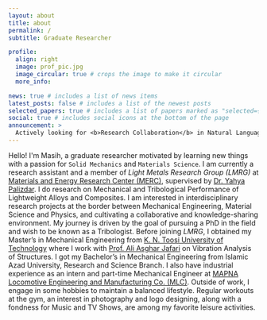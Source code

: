 ```yaml
---
layout: about
title: about
permalink: /
subtitle: Graduate Researcher

profile:
  align: right
  image: prof_pic.jpg
  image_circular: true # crops the image to make it circular
  more_info: 

news: true # includes a list of news items
latest_posts: false # includes a list of the newest posts
selected_papers: true # includes a list of papers marked as "selected={true}"
social: true # includes social icons at the bottom of the page
announcement: >
  Actively looking for <b>Research Collaboration</b> in Natural Language Processing or Multimodal (Language + Vision) Work. <b> I am greatly enthusiastic about participating in shared tasks.</b> Please <a href="mailto:sroydip1@umbc.edu" target="_blank">contact me</a> if you want to collaborate.
---
```


Hello! I'm Masih, a graduate researcher motivated by learning new things with a passion for `Solid Mechanics` and `Materials Science`. I am currently a research assistant and a member of *Light Metals Research Group (LMRG)* at [Materials and Energy Research Center (MERC)](https://en.merc.ac.ir/), supervised by [Dr. Yahya Palizdar](https://scholar.google.com/citations?user=tY66SMIAAAAJ&hl=en). I do research on Mechanical and Tribological Performance of Lightweight Alloys and Composites. I am interested in interdisciplinary research projects at the border between Mechanical Engineering, Material Science and Physics, and cultivating a collaborative and knowledge-sharing environment. My journey is driven by the goal of pursuing a PhD in the field and wish to be known as a Tribologist.
Before joining *LMRG*, I obtained my Master’s in Mechanical Engineering from [K. N. Toosi University of Technology](https://en.kntu.ac.ir/) where I work with [Prof. Ali Asghar Jafari](https://scholar.google.com/citations?user=9QAXzD8AAAAJ&hl=en) on Vibration Analysis of Structures. I got my Bachelor’s in Mechanical Engineering from Islamic Azad University, Research and Science Branch. I also have industrial experience as an intern and part-time Mechanical Engineer at [MAPNA Locomotive Engineering and Manufacturing Co. (MLC)](https://www.mapnalocomotive.com/?lang=en).
Outside of work, I engage in some hobbies to maintain a balanced lifestyle. Regular workouts at the gym, an interest in photography and logo designing, along with a fondness for Music and TV Shows, are among my favorite leisure activities.
